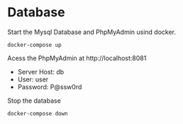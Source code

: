 # Database

Start the Mysql Database and PhpMyAdmin usind docker.
```
docker-compose up
```
Acess the PhpMyAdmin at http://localhost:8081

- Server Host: db
- User: user
- Password: P@ssw0rd

Stop the database
```
docker-compose down
```
